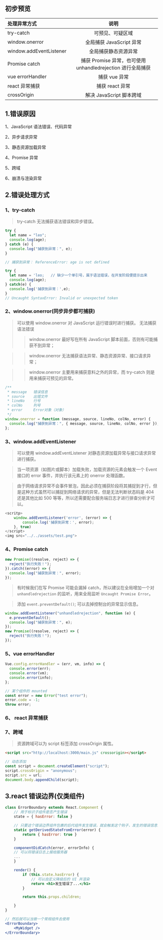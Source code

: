## 初步预览

| 处理异常方式            |                            说明                             |
| :---------------------- | :---------------------------------------------------------: |
| try-catch               |                      可预见、可疑区域                       |
| window.onerror          |                  全局捕获 JavaScript 异常                   |
| window.addEventListener |                    全局捕获静态资源异常                     |
| Promise catch           | 捕获 Promise 异常，也可使用 unhandledrejection 进行全局捕获 |
| vue errorHandler        |                        捕获 vue 异常                        |
| react 异常捕获          |                       捕获 react 异常                       |
| crossOrigin             |                  解决 JavaScript 脚本跨域                   |

## 1.错误原因

1、JavaScript 语法错误、代码异常

2、异步请求异常

3、静态资源加载异常

4、Promise 异常

5、跨域

6、崩溃与渲染异常

## 2.错误处理方式

### 1、try-catch

> try-catch 无法捕获语法错误和异步错误。

```js
try {
  let name = "leo";
  console.log(age);
} catch (e) {
  console.log("捕获到异常：", e);
}

// 捕获到异常： ReferenceError: age is not defined
```

```js
try {
  let name = 'leo;   // 缺少一个单引号，属于语法错误，在开发阶段便提示出来
  console.log(age);
} catch(e) {
  console.log('捕获到异常：',e);
}
// Uncaught SyntaxError: Invalid or unexpected token
```

### 2、window.onerror(同步异步都可捕获)

> 可以使用 window.onerror 对 JavaScript 运行错误时进行捕获。
> 无法捕获语法错误
>
> > window.onerror 最好写在所有 JavaScript 脚本前面，否则有可能捕获不到异常；

> > window.onerror 无法捕获语法异常、静态资源异常、接口请求异常；

> > window.onerror 主要用来捕获意料之外的异常，而 try-catch 则是用来捕获可预见的异常。

```js
/**
 * message   错误信息
 * source    出错文件
 * lineNo    行号
 * colNo     列号
 * error     Error对象（对象）
 */
window.onerror = function (message, source, lineNo, colNo, error) {
  console.log("捕获到异常：", { message, source, lineNo, colNo, error });
};
```

### 3、window.addEventListener

> 可以使用 window.addEventListener 对静态资源加载异常与接口请求异常进行捕获。

> 当一项资源（如图片或脚本）加载失败，加载资源的元素会触发一个 Event 接口的 error 事件，并执行该元素上的 onerror 处理函数。

> 由于网络请求异常不会事件冒泡，因此必须在捕获阶段将其捕捉到才行，但是这种方式虽然可以捕捉到网络请求的异常，但是无法判断状态码是 404 还是其他比如 500 等等，所以还需要配合服务端日志才进行排查分析才可以。

```js
<scritp>
    window.addEventListener('error', (error) => {
        console.log('捕获到异常：', error);
    }, true)
</script>
<img src="../../assets/test.png">
```

### 4、Promise catch

```js
new Promise((resolve, reject) => {
  reject("执行失败！");
}).catch((error) => {
  console.log("捕获到异常：", error);
});
```

> 有时候我们在写 Promise 可能会漏掉 catch，所以建议在全局增加一个对 `unhandledrejection` 的监听，用来全局监听 `Uncaught Promise Error`。

> 添加 `event.preventDefault()`; 可以去掉控制台的异常显示信息。

```js
window.addEventListener("unhandledrejection", function (e) {
  e.preventDefault();
  console.log("捕获到异常：", e);
});
new Promise((resolve, reject) => {
  reject("执行失败！");
});
```

### 5、vue errorHandler

```js
Vue.config.errorHandler = (err, vm, info) => {
  console.error(err);
  console.error(vm);
  console.error(info);
};

// 某个组件的 mounted
const error = new Error("test error");
error.code = -1;
throw error;
```

### 6、 react 异常捕获

### 7、跨域

> 资源跨域可以为 script 标签添加 crossOrigin 属性。

```html
<script src="http://localhost:3000/main.js" crossorigin></script>
```

```js
// 动态添加
const script = document.createElement("script");
script.crossOrigin = "anonymous";
script.src = url;
document.body.appendChild(script);
```

## 3.react 错误边界(仅类组件)

```jsx
class ErrorBoundary extends React.Component {
    // 用于标识子组件是否产生错误
    state = { hasError: false }

    // 只要这个错误边界组件包裹的后代组件发生错误，就会触发这个钩子，发生的错误信息会作为参数传入
    static getDerivedStateFromError(error) {
        return { hasError: true }
    }

    componentDidCatch(error, errorInfo) {
    // 可以将错误日志上报给服务器
    ...
    }

    render() {
        if (this.state.hasError) {
            // 可以自定义降级后的 UI 并渲染
            return <h1>发生错误了...</h1>
        }

        return this.props.children;

    }
}

// 然后就可以当做一个常规组件去使用
<ErrorBoundary>
    <MyWidget />
</ErrorBoundary>

```
